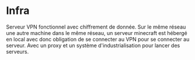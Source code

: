 # Infra
Serveur VPN fonctionnel avec chiffrement de donnée. Sur le même réseau une autre machine dans le même réseau, un serveur minecraft est hébergé en local avec donc obligation de se connecter au VPN pour se connecter au serveur. Avec un proxy et un système d'industrialisation pour lancer des serveurs.
